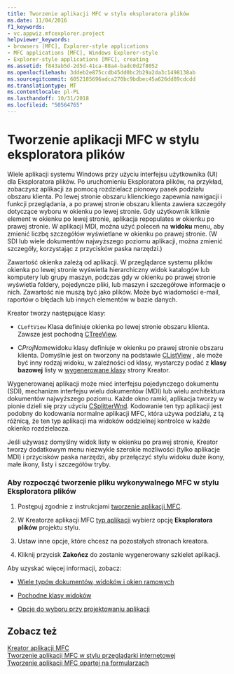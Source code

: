 ```yaml
---
title: Tworzenie aplikacji MFC w stylu eksploratora plików
ms.date: 11/04/2016
f1_keywords:
- vc.appwiz.mfcexplorer.project
helpviewer_keywords:
- browsers [MFC], Explorer-style applications
- MFC applications [MFC], Windows Explorer-style
- Explorer-style applications [MFC], creating
ms.assetid: f843ab5d-2d5d-41ca-88a4-badc0d2f8052
ms.openlocfilehash: 3ddeb2e875ccdb45dd0bc2b29a2da3c1498138ab
ms.sourcegitcommit: 6052185696adca270bc9bdbec45a626dd89cdcdd
ms.translationtype: MT
ms.contentlocale: pl-PL
ms.lasthandoff: 10/31/2018
ms.locfileid: "50564765"
---
```

# <a name="creating-a-file-explorer-style-mfc-application"></a>Tworzenie aplikacji MFC w stylu eksploratora plików

Wiele aplikacji systemu Windows przy użyciu interfejsu użytkownika (UI) dla Eksploratora plików. Po uruchomieniu Eksploratora plików, na przykład, zobaczysz aplikacji za pomocą rozdzielacz pionowy pasek podziału obszaru klienta. Po lewej stronie obszaru klienckiego zapewnia nawigacji i funkcji przeglądania, a po prawej stronie obszaru klienta zawiera szczegóły dotyczące wyboru w okienku po lewej stronie. Gdy użytkownik kliknie element w okienku po lewej stronie, aplikacja repopulates w okienku po prawej stronie. W aplikacji MDI, można użyć poleceń na **widoku** menu, aby zmienić liczbę szczegółów wyświetlane w okienku po prawej stronie. (W SDI lub wiele dokumentów najwyższego poziomu aplikacji, można zmienić szczegóły, korzystając z przycisków paska narzędzi.)

Zawartość okienka zależą od aplikacji. W przeglądarce systemu plików okienka po lewej stronie wyświetla hierarchiczny widok katalogów lub komputery lub grupy maszyn, podczas gdy w okienku po prawej stronie wyświetla foldery, pojedyncze pliki, lub maszyn i szczegółowe informacje o nich. Zawartość nie muszą być jako plików. Może być wiadomości e-mail, raportów o błędach lub innych elementów w bazie danych.

Kreator tworzy następujące klasy:

- `CLeftView` Klasa definiuje okienka po lewej stronie obszaru klienta. Zawsze jest pochodną [CTreeView](../../mfc/reference/ctreeview-class.md).

- C*ProjName*widoku klasy definiuje w okienku po prawej stronie obszaru klienta. Domyślnie jest on tworzony na podstawie [CListView](../../mfc/reference/clistview-class.md) , ale może być inny rodzaj widoku, w zależności od klasy, wystarczy podać z **klasy bazowej** listy w [wygenerowane klasy](../../mfc/reference/generated-classes-mfc-application-wizard.md) strony Kreator.

Wygenerowanej aplikacji może mieć interfejsu pojedynczego dokumentu (SDI), mechanizm interfejsu wielu dokumentów (MDI) lub wielu architektura dokumentów najwyższego poziomu. Każde okno ramki, aplikacja tworzy w pionie dzieli się przy użyciu [CSplitterWnd](../../mfc/reference/csplitterwnd-class.md). Kodowanie ten typ aplikacji jest podobny do kodowania normalne aplikacji MFC, która używa podziału, z tą różnicą, że ten typ aplikacji ma widoków oddzielnej kontrolce w każde okienko rozdzielacza.

Jeśli używasz domyślny widok listy w okienku po prawej stronie, Kreator tworzy dodatkowym menu niezwykle szerokie możliwości (tylko aplikacje MDI) i przycisków paska narzędzi, aby przełączyć stylu widoku duże ikony, małe ikony, listy i szczegółów tryby.

### <a name="to-begin-creating-a-file-explorer-style-mfc-executable"></a>Aby rozpocząć tworzenie pliku wykonywalnego MFC w stylu Eksploratora plików

1. Postępuj zgodnie z instrukcjami [tworzenie aplikacji MFC](../../mfc/reference/creating-an-mfc-application.md).

1. W Kreatorze aplikacji MFC [typ aplikacji](../../mfc/reference/application-type-mfc-application-wizard.md) wybierz opcję **Eksploratora plików** projektu stylu.

1. Ustaw inne opcje, które chcesz na pozostałych stronach kreatora.

1. Kliknij przycisk **Zakończ** do zostanie wygenerowany szkielet aplikacji.

Aby uzyskać więcej informacji, zobacz:

- [Wiele typów dokumentów, widoków i okien ramowych](../../mfc/multiple-document-types-views-and-frame-windows.md)

- [Pochodne klasy widoków](../../mfc/derived-view-classes-available-in-mfc.md)

- [Opcje do wyboru przy projektowaniu aplikacji](../../mfc/application-design-choices.md)

## <a name="see-also"></a>Zobacz też

[Kreator aplikacji MFC](../../mfc/reference/mfc-application-wizard.md)<br/>
[Tworzenie aplikacji MFC w stylu przeglądarki internetowej](../../mfc/reference/creating-a-web-browser-style-mfc-application.md)<br/>
[Tworzenie aplikacji MFC opartej na formularzach](../../mfc/reference/creating-a-forms-based-mfc-application.md)

